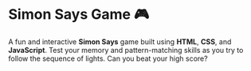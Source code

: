 # Simon Says Game 🎮

A fun and interactive **Simon Says** game built using **HTML**, **CSS**, and **JavaScript**. Test your memory and pattern-matching skills as you try to follow the sequence of lights. Can you beat your high score?